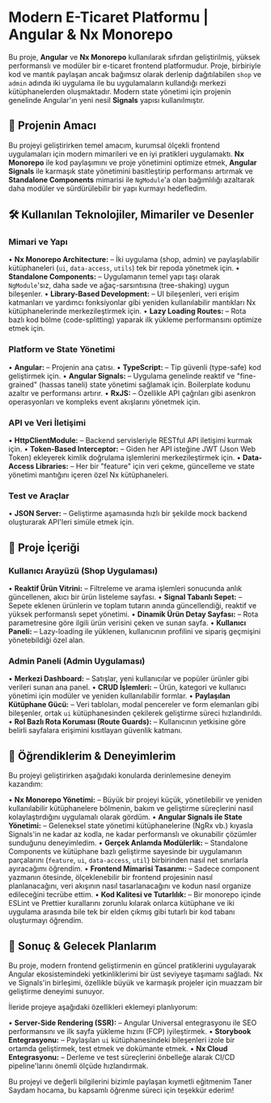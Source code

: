 # Modern E-Ticaret Platformu | Angular & Nx Monorepo

Bu proje, **Angular** ve **Nx Monorepo** kullanılarak sıfırdan geliştirilmiş, yüksek performanslı ve modüler bir e-ticaret frontend platformudur. Proje, birbiriyle kod ve mantık paylaşan ancak bağımsız olarak derlenip dağıtılabilen `shop` ve `admin` adında iki uygulama ile bu uygulamaların kullandığı merkezi kütüphanelerden oluşmaktadır. Modern state yönetimi için projenin genelinde Angular'ın yeni nesil **Signals** yapısı kullanılmıştır.

## 🎯 Projenin Amacı

Bu projeyi geliştirirken temel amacım, kurumsal ölçekli frontend uygulamaları için modern mimarileri ve en iyi pratikleri uygulamaktı. **Nx Monorepo** ile kod paylaşımını ve proje yönetimini optimize etmek, **Angular Signals** ile karmaşık state yönetimini basitleştirip performansı artırmak ve **Standalone Components** mimarisi ile `NgModule`'a olan bağımlılığı azaltarak daha modüler ve sürdürülebilir bir yapı kurmayı hedefledim.

## 🛠️ Kullanılan Teknolojiler, Mimariler ve Desenler

### Mimari ve Yapı
&#8226; **Nx Monorepo Architecture:** – İki uygulama (shop, admin) ve paylaşılabilir kütüphaneleri (`ui`, `data-access`, `utils`) tek bir repoda yönetmek için.
&#8226; **Standalone Components:** – Uygulamanın temel yapı taşı olarak `NgModule`'sız, daha sade ve ağaç-sarsıntısına (tree-shaking) uygun bileşenler.
&#8226; **Library-Based Development:** – UI bileşenleri, veri erişim katmanları ve yardımcı fonksiyonlar gibi yeniden kullanılabilir mantıkları Nx kütüphanelerinde merkezileştirmek için.
&#8226; **Lazy Loading Routes:** – Rota bazlı kod bölme (code-splitting) yaparak ilk yükleme performansını optimize etmek için.

### Platform ve State Yönetimi
&#8226; **Angular:** – Projenin ana çatısı.
&#8226; **TypeScript:** – Tip güvenli (type-safe) kod geliştirmek için.
&#8226; **Angular Signals:** – Uygulama genelinde reaktif ve "fine-grained" (hassas taneli) state yönetimi sağlamak için. Boilerplate kodunu azaltır ve performansı artırır.
&#8226; **RxJS:** – Özellikle API çağrıları gibi asenkron operasyonları ve kompleks event akışlarını yönetmek için.

### API ve Veri İletişimi
&#8226; **HttpClientModule:** – Backend servisleriyle RESTful API iletişimi kurmak için.
&#8226; **Token-Based Interceptor:** – Giden her API isteğine JWT (Json Web Token) ekleyerek kimlik doğrulama işlemlerini merkezileştirmek için.
&#8226; **Data-Access Libraries:** – Her bir "feature" için veri çekme, güncelleme ve state yönetimi mantığını içeren özel Nx kütüphaneleri.

### Test ve Araçlar
&#8226; **JSON Server:** – Geliştirme aşamasında hızlı bir şekilde mock backend oluşturarak API'leri simüle etmek için.

## 📌 Proje İçeriği

### Kullanıcı Arayüzü (Shop Uygulaması)
&#8226; **Reaktif Ürün Vitrini:** – Filtreleme ve arama işlemleri sonucunda anlık güncellenen, akıcı bir ürün listeleme sayfası.
&#8226; **Signal Tabanlı Sepet:** – Sepete eklenen ürünlerin ve toplam tutarın anında güncellendiği, reaktif ve yüksek performanslı sepet yönetimi.
&#8226; **Dinamik Ürün Detay Sayfası:** – Rota parametresine göre ilgili ürün verisini çeken ve sunan sayfa.
&#8226; **Kullanıcı Paneli:** – Lazy-loading ile yüklenen, kullanıcının profilini ve sipariş geçmişini yönetebildiği özel alan.

### Admin Paneli (Admin Uygulaması)
&#8226; **Merkezi Dashboard:** – Satışlar, yeni kullanıcılar ve popüler ürünler gibi verileri sunan ana panel.
&#8226; **CRUD İşlemleri:** – Ürün, kategori ve kullanıcı yönetimi için modüler ve yeniden kullanılabilir formlar.
&#8226; **Paylaşılan Kütüphane Gücü:** – Veri tabloları, modal pencereler ve form elemanları gibi bileşenler, ortak `ui` kütüphanesinden çekilerek geliştirme süreci hızlandırıldı.
&#8226; **Rol Bazlı Rota Koruması (Route Guards):** – Kullanıcının yetkisine göre belirli sayfalara erişimini kısıtlayan güvenlik katmanı.

## 🔧 Öğrendiklerim & Deneyimlerim

Bu projeyi geliştirirken aşağıdaki konularda derinlemesine deneyim kazandım:

&#8226; **Nx Monorepo Yönetimi:** – Büyük bir projeyi küçük, yönetilebilir ve yeniden kullanılabilir kütüphanelere bölmenin, bakım ve geliştirme süreçlerini nasıl kolaylaştırdığını uygulamalı olarak gördüm.
&#8226; **Angular Signals ile State Yönetimi:** – Geleneksel state yönetimi kütüphanelerine (NgRx vb.) kıyasla Signals'in ne kadar az kodla, ne kadar performanslı ve okunabilir çözümler sunduğunu deneyimledim.
&#8226; **Gerçek Anlamda Modülerlik:** – Standalone Components ve kütüphane bazlı geliştirme sayesinde bir uygulamanın parçalarını (`feature`, `ui`, `data-access`, `util`) birbirinden nasıl net sınırlarla ayıracağımı öğrendim.
&#8226; **Frontend Mimarisi Tasarımı:** – Sadece component yazmanın ötesinde, ölçeklenebilir bir frontend projesinin nasıl planlanacağını, veri akışının nasıl tasarlanacağını ve kodun nasıl organize edileceğini tecrübe ettim.
&#8226; **Kod Kalitesi ve Tutarlılık:** – Bir monorepo içinde ESLint ve Prettier kurallarını zorunlu kılarak onlarca kütüphane ve iki uygulama arasında bile tek bir elden çıkmış gibi tutarlı bir kod tabanı oluşturmayı öğrendim.

## 🎉 Sonuç & Gelecek Planlarım

Bu proje, modern frontend geliştirmenin en güncel pratiklerini uygulayarak Angular ekosistemindeki yetkinliklerimi bir üst seviyeye taşımamı sağladı. Nx ve Signals'in birleşimi, özellikle büyük ve karmaşık projeler için muazzam bir geliştirme deneyimi sunuyor.

İleride projeye aşağıdaki özellikleri eklemeyi planlıyorum:

&#8226; **Server-Side Rendering (SSR):** – Angular Universal entegrasyonu ile SEO performansını ve ilk sayfa yükleme hızını (FCP) iyileştirmek.
&#8226; **Storybook Entegrasyonu:** – Paylaşılan `ui` kütüphanesindeki bileşenleri izole bir ortamda geliştirmek, test etmek ve dokümante etmek.
&#8226; **Nx Cloud Entegrasyonu:** – Derleme ve test süreçlerini önbelleğe alarak CI/CD pipeline'larını önemli ölçüde hızlandırmak.

Bu projeyi ve değerli bilgilerini bizimle paylaşan kıymetli eğitmenim Taner Saydam hocama, bu kapsamlı öğrenme süreci için teşekkür ederim!
